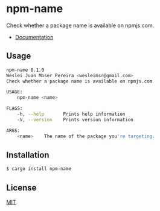 # npm-name

Check whether a package name is available on npmjs.com.

- [Documentation](https://docs.rs/npm-name)

## Usage
```sh
npm-name 0.1.0
Weslei Juan Moser Pereira <wesleimsr@gmail.com>
Check whether a package name is available on npmjs.com

USAGE:
    npm-name <name>

FLAGS:
    -h, --help       Prints help information
    -V, --version    Prints version information

ARGS:
    <name>    The name of the package you're targeting.
```

## Installation
```sh
$ cargo install npm-name
```

## License
[MIT](./LICENSE)

